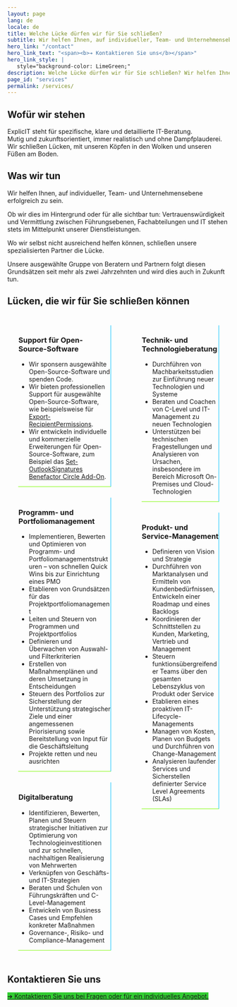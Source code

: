 ```yaml
---
layout: page
lang: de
locale: de
title: Welche Lücke dürfen wir für Sie schließen?
subtitle: Wir helfen Ihnen, auf individueller, Team- und Unternehmensebene erfolgreich zu sein
hero_link: "/contact"
hero_link_text: "<span><b>➔ Kontaktieren Sie uns</b></span>"
hero_link_style: |
   style="background-color: LimeGreen;"
description: Welche Lücke dürfen wir für Sie schließen? Wir helfen Ihnen, auf individueller, Team- und Unternehmensebene erfolgreich zu sein
page_id: "services"
permalink: /services/
---
```

## Wofür wir stehen
ExplicIT steht für spezifische, klare und detaillierte IT-Beratung.<br>Mutig und zukunftsorientiert, immer realistisch und ohne Dampfplauderei.<br>Wir schließen Lücken, mit unseren Köpfen in den Wolken und unseren Füßen am Boden. 

## Was wir tun
Wir helfen Ihnen, auf individueller, Team- und Unternehmensebene erfolgreich zu sein.

Ob wir dies im Hintergrund oder für alle sichtbar tun: Vertrauenswürdigkeit und Vermittlung zwischen Führungsebenen, Fachabteilungen und IT stehen stets im Mittelpunkt unserer Dienstleistungen.

Wo wir selbst nicht ausreichend helfen können, schließen unsere spezialisierten Partner die Lücke.

Unsere ausgewählte Gruppe von Beratern und Partnern folgt diesen Grundsätzen seit mehr als zwei Jahrzehnten und wird dies auch in Zukunft tun.

## Lücken, die wir für Sie schließen können
<div class="columns">
  <div class="column">
    <div class="box" style="margin: 1.5rem; border-radius: 0; border-style: solid; border-width:thin; border-color:transparent deepskyblue lawngreen transparent; background-color: transparent;">
      <div class="content">
        <h3>Support für Open-Source-Software</h3>
        <ul>
          <li>Wir sponsern ausgewählte Open-Source-Software und spenden Code.</li>
          <li>Wir bieten professionellen Support für ausgewählte Open-Source-Software, wie beispielsweise für <a href="/open-source/export-recipientpermissions">Export-RecipientPermissions</a>.</li>
          <li>Wir entwickeln individuelle und kommerzielle Erweiterungen für Open-Source-Software, zum Beispiel das <a href="/open-source/set-outlooksignatures">Set-OutlookSignatures Benefactor Circle Add-On</a>. </li>
        </ul>
      </div>
    </div>
    <div class="box" style="margin: 1.5rem; border-radius: 0; border-style: solid; border-width:thin; border-color:transparent deepskyblue lawngreen transparent; background-color: transparent;">
      <div class="content">
        <h3>Programm- und Portfoliomanagement</h3>
        <ul>
          <li>Implementieren, Bewerten und Optimieren von Programm- und Portfoliomanagementstrukturen – von schnellen Quick Wins bis zur Einrichtung eines PMO</li>
          <li>Etablieren von Grundsätzen für das Projektportfoliomanagement</li>
          <li>Leiten und Steuern von Programmen und Projektportfolios</li>
          <li>Definieren und Überwachen von Auswahl- und Filterkriterien</li>
          <li>Erstellen von Maßnahmenplänen und deren Umsetzung in Entscheidungen</li>
          <li>Steuern des Portfolios zur Sicherstellung der Unterstützung strategischer Ziele und einer angemessenen Priorisierung sowie Bereitstellung von Input für die Geschäftsleitung</li>
          <li>Projekte retten und neu ausrichten</li>
        </ul>
      </div>
    </div>
        <div class="box" style="margin: 1.5rem; border-radius: 0; border-style: solid; border-width:thin; border-color:transparent deepskyblue lawngreen transparent; background-color: transparent;">
      <div class="content">
        <h3>Digitalberatung</h3>
        <ul>
          <li>Identifizieren, Bewerten, Planen und Steuern strategischer Initiativen zur Optimierung von Technologieinvestitionen und zur schnellen, nachhaltigen Realisierung von Mehrwerten</li>
          <li>Verknüpfen von Geschäfts- und IT-Strategien</li>
          <li>Beraten und Schulen von Führungskräften und C-Level-Management</li>
          <li>Entwickeln von Business Cases und Empfehlen konkreter Maßnahmen</li>
          <li>Governance-, Risiko- und Compliance-Management</li>
        </ul>
      </div>
    </div>
  </div>
  <div class="column">
    <div class="box" style="margin: 1.5rem; border-radius: 0; border-style: solid; border-width:thin; border-color:transparent deepskyblue lawngreen transparent; background-color: transparent;">
      <div class="content">
        <h3>Technik- und Technologieberatung</h3>
        <ul>
          <li>Durchführen von Machbarkeitsstudien zur Einführung neuer Technologien und Systeme</li>
          <li>Beraten und Coachen von C-Level und IT-Management zu neuen Technologien</li>
          <li>Unterstützen bei technischen Fragestellungen und Analysieren von Ursachen, insbesondere im Bereich Microsoft On-Premises und Cloud-Technologien</li>
        </ul>
      </div>
    </div>
    <div class="box" style="margin: 1.5rem; border-radius: 0; border-style: solid; border-width:thin; border-color:transparent deepskyblue lawngreen transparent; background-color: transparent;">
      <div class="content">
        <h3>Produkt- und Service-Management</h3>
        <ul>
          <li>Definieren von Vision und Strategie</li>
          <li>Durchführen von Marktanalysen und Ermitteln von Kundenbedürfnissen, Entwickeln einer Roadmap und eines Backlogs</li>
          <li>Koordinieren der Schnittstellen zu Kunden, Marketing, Vertrieb und Management</li>
          <li>Steuern funktionsübergreifender Teams über den gesamten Lebenszyklus von Produkt oder Service</li>
          <li>Etablieren eines proaktiven IT-Lifecycle-Managements</li>
          <li>Managen von Kosten, Planen von Budgets und Durchführen von Change-Management</li>
          <li>Analysieren laufender Services und Sicherstellen definierter Service Level Agreements (SLAs)</li>
        </ul>
      </div>
    </div>
  </div>
</div>

## Kontaktieren Sie uns
<a href="/contact" class="button is-link is-normal is-hover has-text-black has-text-weight-bold" style="background-color: limegreen">➔ Kontaktieren Sie uns bei Fragen oder für ein individuelles Angebot.</a>
